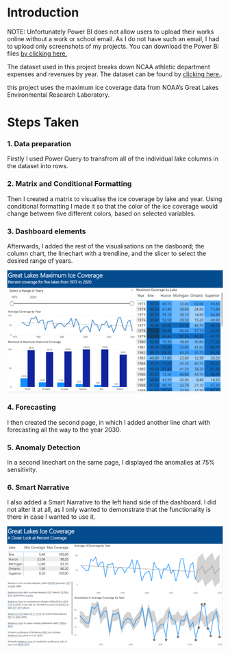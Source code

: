 # Introduction

NOTE: Unfortunately Power BI does not allow users to upload their works online without a work or school email. As I do not have such an email, I had to upload only screenshots of my projects.
You can download the Power Bi files [by clicking here.](https://github.com/stlgithub/dataportfolio/blob/main/powerbi_files/Project2.pbix)

The dataset used in this project breaks down NCAA athletic department expenses and revenues by year.
The dataset can be found by [clicking here.](https://data.world/jbaucke/2021-w1-power-bi-wow-ncaa-financials).

this project uses the maximum ice coverage data from NOAA’s Great Lakes Environmental Research Laboratory.

# Steps Taken

### 1. Data preparation

Firstly I used Power Query to transfrom all of the individual lake columns in the dataset into rows.

### 2. Matrix and Conditional Formatting

Then I created a matrix to visualise the ice coverage by lake and year.
Using conditional formatting I made it so that the color of the ice coverage would change between five different colors, based on selected variables.
                
### 3. Dashboard elements

Afterwards, I added the rest of the visualisations on the dasboard; the column chart, the linechart with a trendline, and the slicer to select the desired range of years.

![Completed image of the Conference Page](https://github.com/stlgithub/dataportfolio/blob/main/PowerBI/PowerBI_3/Project3.png)

### 4. Forecasting

I then created the second page, in which I added another line chart with forecasting all the way to the year 2030.

### 5. Anomaly Detection

In a second linechart on the same page, I displayed the anomalies at 75% sensitivity.

### 6. Smart Narrative

I also added a Smart Narrative to the left hand side of the dashboard. I did not alter it at all, as I only wanted to demonstrate that the functionality is there in case I wanted to use it.

![Completed image of the Conference Page](https://github.com/stlgithub/dataportfolio/blob/main/PowerBI/PowerBI_3/Project3_2.png)
